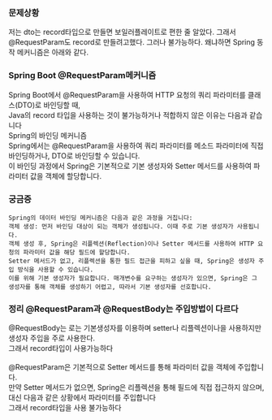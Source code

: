### 문제상황
저는 dto는 record타입으로 만들면 보일러플레이트로 편한 줄 알았다.
그래서 @RequestParam도 record로 만들려고했다. 그러나 불가능하다. 
왜냐하면 Spring 동작 메커니즘은 아래와 같다.

### Spring Boot @RequestParam메커니즘
Spring Boot에서 @RequestParam을 사용하여 HTTP 요청의 쿼리 파라미터를 클래스(DTO)로 바인딩할 때,  <br>
Java의 record 타입을 사용하는 것이 불가능하거나 적합하지 않은 이유는 다음과 같습니다 <br>
Spring의 바인딩 메커니즘 <br>
Spring에서는 @RequestParam을 사용하여 쿼리 파라미터를 메소드 파라미터에 직접 바인딩하거나, DTO로 바인딩할 수 있습니다. <br>
이 바인딩 과정에서 Spring은 기본적으로 기본 생성자와 Setter 메서드를 사용하여 파라미터 값을 객체에 할당합니다. <br>

### 궁금증
```
Spring의 데이터 바인딩 메커니즘은 다음과 같은 과정을 거칩니다:
객체 생성: 먼저 바인딩 대상이 되는 객체가 생성됩니다. 이때 주로 기본 생성자가 사용됩니다.
객체 생성 후, Spring은 리플렉션(Reflection)이나 Setter 메서드를 사용하여 HTTP 요청의 파라미터 값을 해당 필드에 할당합니다.
Setter 메서드가 없고, 리플렉션을 통한 필드 접근을 피하고 싶을 때, Spring은 생성자 주입 방식을 사용할 수 있습니다.
이를 위해 기본 생성자가 필요합니다. 매개변수를 요구하는 생성자가 있으면, Spring은 그 생성자를 통해 객체를 생성하기 어렵고, 따라서 기본 생성자를 선호합니다.
```

### 정리 @RequestParam과 @RequestBody는 주입방법이 다르다
@RequestBody는 로는 기본생성자를 이용하며 setter나 리플렉션이나을 사용하지만 생성자 주입을 주로 사용한다. <br>
그래서 record타입이 사용가능하다 <br>
<br>
@RequestParam은 기본적으로 Setter 메서드를 통해 파라미터 값을 객체에 주입합니다. <br>
만약 Setter 메서드가 없으면, Spring은 리플렉션을 통해 필드에 직접 접근하지 않으며, 대신 다음과 같은 상황에서 파라미터를 주입합니다 <br>
그래서 record타입을 사용 불가능하다  <br>

